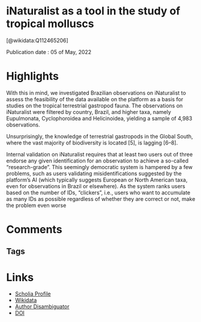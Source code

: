 
iNaturalist as a tool in the study of tropical molluscs
=======================================================
  
  [@wikidata:Q112465206]  
  
Publication date : 05 of May, 2022  

# Highlights


With this in mind, we investigated Brazilian observations on iNaturalist to assess the feasibility of the data available on the platform as a basis for studies on the tropical terrestrial gastropod fauna. The observations on iNaturalist were filtered by country, Brazil, and higher taxa, namely Eupulmonata, Cyclophoroidea and Helicinoidea, yielding a sample of 4,983 observations. 

 Unsurprisingly, the knowledge of terrestrial gastropods in the Global South, where the vast majority of biodiversity is located [5], is lagging [6–8].

 Internal validation on iNaturalist requires that at least two users out of three endorse any given identification for an observation to achieve a so-called “research-grade”. This seemingly democratic system is hampered by a few problems, such as users validating misidentifications suggested by the platform’s AI (which typically suggests European or North American taxa, even for observations in Brazil or elsewhere). As the system ranks users based on the number of IDs, “clickers”, i.e., users who want to accumulate as many IDs as possible regardless of whether they are correct or not, make the problem even worse

 

# Comments

## Tags

# Links
  
 * [Scholia Profile](https://scholia.toolforge.org/work/Q112465206)  
 * [Wikidata](https://www.wikidata.org/wiki/Q112465206)  
 * [Author Disambiguator](https://author-disambiguator.toolforge.org/work_item_oauth.php?id=Q112465206&batch_id=&match=1&author_list_id=&doit=Get+author+links+for+work)  
 * [DOI](https://doi.org/10.1371/JOURNAL.PONE.0268048)  
